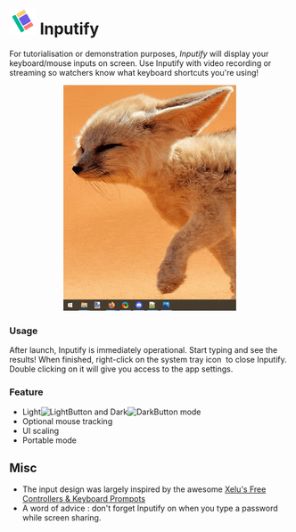 # ![Icon](https://raw.githubusercontent.com/LastLifeLeft/Inputify/main/Media/Icon/48.png) Inputify

For tutorialisation or demonstration purposes, *Inputify* will display your keyboard/mouse inputs on screen. Use Inputify with video recording or streaming so watchers know what keyboard shortcuts you're using!

<p align="center">
  <img src="https://raw.githubusercontent.com/LastLifeLeft/Inputify/main/Media/Demo2.gif" />
</p>

### Usage 
After launch, Inputify is immediately operational. Start typing and see the results! 
When finished, right-click on the system tray icon <img> to close Inputify. Double clicking on it will give you access to the app settings.

### Feature
- Light![LightButton](https://raw.githubusercontent.com/LastLifeLeft/Inputify/main/Media/Icon/ButtonL.png) and Dark![DarkButton](https://raw.githubusercontent.com/LastLifeLeft/Inputify/main/Media/Icon/ButtonD.png) mode
- Optional mouse tracking
- UI scaling
- Portable mode

## Misc 
 - The input design was largely inspired by the awesome [Xelu's Free Controllers & Keyboard Prompots](https://thoseawesomeguys.com/prompts/)
 - A word of advice : don't forget Inputify on when you type a password while screen sharing.